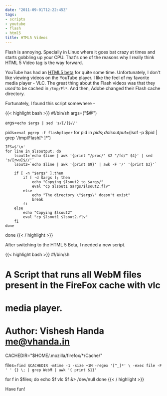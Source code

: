 ```yaml
---
date: "2011-09-01T12:22:45Z"
tags:
- scripts
- youtube
- flash
- html5
title: HTML5 Videos
---
```


Flash is annoying. Specially in Linux where it goes bat crazy at times and starts gobbling up your CPU. That's one of the reasons why I really think HTML 5 Video tag is the way forward.

YouTube has had an [HTML5 beta](http://www.youtube.com/html5) for quite some time. Unfortunately, I don't like viewing videos on the YouTube player. I like the feel of my favorite media player - VLC. The great thing about the Flash videos was that they *used* to be cached in `/tmp/Fl*`. And then, Adobe changed their Flash cache directory.

Fortunately, I found this script somewhere -

{{< highlight bash >}}
#!/bin/sh
args=("$@")

args=`echo $args | sed 's/[/]$//'`

pids=`eval pgrep -f flashplayer`
for pid in $pids; do
    lsoutput=$(lsof -p $pid | grep '/tmp/Flash[^ ]*')

    IFS=$'\n'
    for line in $lsoutput; do
        lsout1=`echo $line | awk '{print "/proc/" $2 "/fd/" $4}' | sed 's/[rwu]$//'`
        lsout2=`echo $line | awk '{print $9}' | awk -F '/' '{print $3}'`

        if [ -n "$args" ];then
            if [ -d $args ]; then
                echo "Copying $lsout2 to $args/"
                eval "cp $lsout1 $args/$lsout2.flv"
            else
                echo "The directory \"$args\" doesn't exist"
                break
            fi
        else
            echo "Copying $lsout2"
            eval "cp $lsout1 $lsout2.flv"
        fi
    done
done
{{< / highlight >}}

After switching to the HTML 5 Beta, I needed a new script.

{{< highlight bash >}}
#!/bin/sh
#
# A Script that runs all WebM files present in the FireFox cache with vlc
# media player.
#
# Author: Vishesh Handa <me@vhanda.in>

CACHEDIR="$HOME/.mozilla/firefox/*/Cache/"

files=`find $CACHEDIR -mtime -1 -size +1M -regex '[^_]*' \
       -exec file -F ' ' {} \; | grep WebM | awk '{ print $1}'`

for f in $files; do
    echo $f
    vlc $f &> /dev/null
done
{{< / highlight >}}

Have fun!
